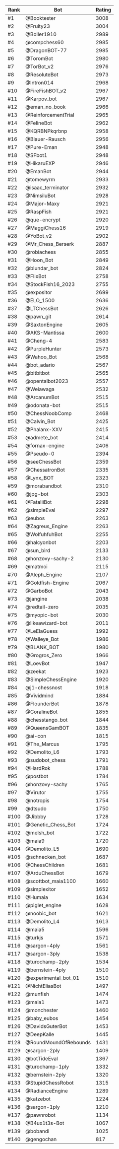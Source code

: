 Rank|Bot|Rating
---|---|---
#1|@Booktester|3008
#2|@Fruity23|3004
#3|@Boller1910|2989
#4|@compchess60|2985
#5|@DragonBOT-77|2985
#6|@ToromBot|2980
#7|@TorBot_v2|2976
#8|@ResoluteBot|2973
#9|@Intron014|2968
#10|@FireFishBOT_v2|2967
#11|@Karpov_bot|2967
#12|@eman_no_book|2966
#13|@ReinforcementTrial|2965
#14|@FelineBot|2962
#15|@KQRBNPkqrbnp|2958
#16|@Blauer-Rausch|2956
#17|@Pure-Eman|2948
#18|@SFbot1|2948
#19|@HikaruEXP|2946
#20|@EmanBot|2944
#21|@tomewyrm|2933
#22|@isaac_terminator|2932
#23|@NimsiluBot|2928
#24|@Major-Maxy|2921
#25|@RaspFish|2921
#26|@que-encrypt|2920
#27|@MaggiChess16|2919
#28|@YoBot_v2|2902
#29|@Mr_Chess_Berserk|2887
#30|@robiachess|2855
#31|@Hoon_Bot|2849
#32|@blundar_bot|2824
#33|@FlixBot|2758
#34|@StockFish16_2023|2755
#35|@expositor|2699
#36|@ELO_1500|2636
#37|@LTChessBot|2626
#38|@pawn_git|2614
#39|@SaxtonEngine|2605
#40|@AKS-Mantissa|2600
#41|@Cheng-4|2583
#42|@PurpleHunter|2573
#43|@Wahoo_Bot|2568
#44|@bot_adario|2567
#45|@bitbitbot|2565
#46|@opentalbot2023|2557
#47|@Weiawaga|2532
#48|@ArcanumBot|2515
#49|@odonata-bot|2515
#50|@ChessNoobComp|2468
#51|@Calvin_Bot|2425
#52|@Phalanx-XXV|2415
#53|@admete_bot|2414
#54|@fornax-engine|2406
#55|@Pseudo-0|2394
#56|@seeChessBot|2359
#57|@ChessatronBot|2335
#58|@Lynx_BOT|2323
#59|@morabandbot|2310
#60|@jpg-bot|2303
#61|@FataliiBot|2298
#62|@simpleEval|2297
#63|@eubos|2263
#64|@Zagreus_Engine|2263
#65|@WolfuhfuhBot|2255
#66|@halcyonbot|2203
#67|@sun_bird|2133
#68|@honzovy-sachy-2|2130
#69|@matmoi|2115
#70|@Aleph_Engine|2107
#71|@Goldfish-Engine|2067
#72|@GarboBot|2043
#73|@jangine|2038
#74|@redtail-zero|2035
#75|@myopic-bot|2030
#76|@likeawizard-bot|2011
#77|@LeElaGuess|1992
#78|@Walleye_Bot|1986
#79|@BLANK_BOT|1980
#80|@Grogros_Zero|1966
#81|@LoevBot|1947
#82|@zeekat|1923
#83|@SimpleChessEngine|1920
#84|@j1-chessnost|1918
#85|@Vividmind|1884
#86|@FlounderBot|1878
#87|@CoralineBot|1855
#88|@chesstango_bot|1844
#89|@QueensGamBOT|1835
#90|@ai-con|1815
#91|@The_Marcus|1795
#92|@Demolito_L6|1793
#93|@sudobot_chess|1791
#94|@HardRok|1788
#95|@postbot|1784
#96|@honzovy-sachy|1765
#97|@Virutor|1755
#98|@notropis|1754
#99|@dtsudo|1750
#100|@Jibbby|1728
#101|@Genetic_Chess_Bot|1724
#102|@melsh_bot|1722
#103|@maia9|1720
#104|@Demolito_L5|1690
#105|@schnecken_bot|1687
#106|@ChessChildren|1681
#107|@ArduChessBot|1679
#108|@scottbot_maia1100|1660
#109|@simplexitor|1652
#110|@Humaia|1634
#111|@piglet_engine|1628
#112|@noobic_bot|1621
#113|@Demolito_L4|1613
#114|@maia5|1596
#115|@turkjs|1571
#116|@sargon-4ply|1561
#117|@sargon-3ply|1538
#118|@turochamp-2ply|1534
#119|@bernstein-4ply|1510
#120|@experimental_bot_01|1510
#121|@NichtEliasBot|1497
#122|@munfish|1474
#123|@maia1|1473
#124|@monchester|1460
#125|@baby_eubos|1454
#126|@DavidsGuterBot|1453
#127|@DeepKalle|1445
#128|@RoundMoundOfRebounds|1431
#129|@sargon-2ply|1409
#130|@botTideEval|1367
#131|@turochamp-1ply|1332
#132|@bernstein-2ply|1320
#133|@StupidChessRobot|1315
#134|@RadianceEngine|1289
#135|@katzebot|1224
#136|@sargon-1ply|1210
#137|@pawnrobot|1134
#138|@B4ux1t3s-Bot|1067
#139|@bobandi|1025
#140|@gengochan|817

